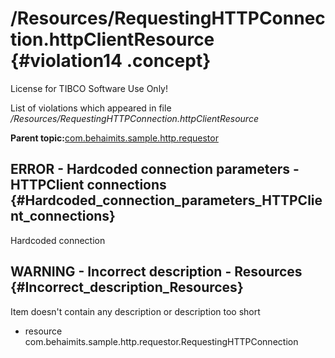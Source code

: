 # /Resources/RequestingHTTPConnection.httpClientResource {#violation14 .concept}

License for TIBCO Software Use Only!

List of violations which appeared in file */Resources/RequestingHTTPConnection.httpClientResource*

**Parent topic:**[com.behaimits.sample.http.requestor](../../../qa/projects/com.behaimits.sample.http.requestor.md)

## ERROR - Hardcoded connection parameters - HTTPClient connections {#Hardcoded_connection_parameters_HTTPClient_connections}

Hardcoded connection

## WARNING - Incorrect description - Resources {#Incorrect_description_Resources}

Item doesn't contain any description or description too short

-   resource com.behaimits.sample.http.requestor.RequestingHTTPConnection

